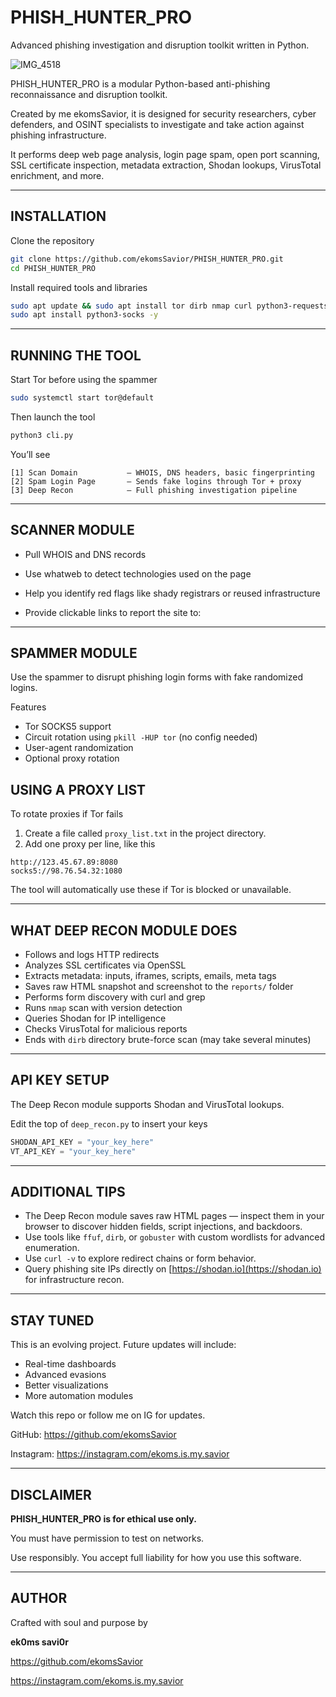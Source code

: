 # PHISH_HUNTER_PRO

Advanced phishing investigation and disruption toolkit written in Python.

![IMG_4518](https://github.com/user-attachments/assets/7a5d70cd-b3cc-4bc3-94e7-f80d9fa8eeec)

PHISH_HUNTER_PRO is a modular Python-based anti-phishing reconnaissance and disruption toolkit.  

Created by me ekomsSavior, it is designed for security researchers, cyber defenders, and OSINT specialists to investigate and take action against phishing infrastructure.

It performs deep web page analysis, login page spam, open port scanning, SSL certificate inspection, metadata extraction, Shodan lookups, VirusTotal enrichment, and more.

---

## INSTALLATION

Clone the repository

```bash
git clone https://github.com/ekomsSavior/PHISH_HUNTER_PRO.git
cd PHISH_HUNTER_PRO
```

Install required tools and libraries

```bash
sudo apt update && sudo apt install tor dirb nmap curl python3-requests -y
sudo apt install python3-socks -y
```

---

## RUNNING THE TOOL

Start Tor before using the spammer

```bash
sudo systemctl start tor@default
```

Then launch the tool

```bash
python3 cli.py
```

You’ll see

```
[1] Scan Domain           – WHOIS, DNS headers, basic fingerprinting  
[2] Spam Login Page       – Sends fake logins through Tor + proxy  
[3] Deep Recon            – Full phishing investigation pipeline
```

---

## SCANNER MODULE 

  - Pull WHOIS and DNS records

  - Use whatweb to detect technologies used on the page

  - Help you identify red flags like shady registrars or reused infrastructure

  - Provide clickable links to report the site to:

---


## SPAMMER MODULE

Use the spammer to disrupt phishing login forms with fake randomized logins.

Features
- Tor SOCKS5 support  
- Circuit rotation using `pkill -HUP tor` (no config needed)  
- User-agent randomization  
- Optional proxy rotation

## USING A PROXY LIST

To rotate proxies if Tor fails

1. Create a file called `proxy_list.txt` in the project directory.
2. Add one proxy per line, like this

```
http://123.45.67.89:8080
socks5://98.76.54.32:1080
```

The tool will automatically use these if Tor is blocked or unavailable.

---

## WHAT DEEP RECON MODULE DOES

- Follows and logs HTTP redirects  
- Analyzes SSL certificates via OpenSSL  
- Extracts metadata: inputs, iframes, scripts, emails, meta tags  
- Saves raw HTML snapshot and screenshot to the `reports/` folder  
- Performs form discovery with curl and grep  
- Runs `nmap` scan with version detection  
- Queries Shodan for IP intelligence  
- Checks VirusTotal for malicious reports  
- Ends with `dirb` directory brute-force scan (may take several minutes)
---

## API KEY SETUP

The Deep Recon module supports Shodan and VirusTotal lookups.

Edit the top of `deep_recon.py` to insert your keys

```python
SHODAN_API_KEY = "your_key_here"
VT_API_KEY = "your_key_here"
```


---


## ADDITIONAL TIPS

- The Deep Recon module saves raw HTML pages — inspect them in your browser to discover hidden fields, script injections, and backdoors.  
- Use tools like `ffuf`, `dirb`, or `gobuster` with custom wordlists for advanced enumeration.  
- Use `curl -v` to explore redirect chains or form behavior.  
- Query phishing site IPs directly on [https://shodan.io](https://shodan.io) for infrastructure recon.

---

## STAY TUNED

This is an evolving project. Future updates will include:

- Real-time dashboards  
- Advanced evasions  
- Better visualizations  
- More automation modules  

Watch this repo or follow me on IG for updates.

GitHub: https://github.com/ekomsSavior  

Instagram: https://instagram.com/ekoms.is.my.savior  

---

## DISCLAIMER

**PHISH_HUNTER_PRO is for ethical use only.**  

You must have permission to test on networks.

Use responsibly. You accept full liability for how you use this software.

---

## AUTHOR

Crafted with soul and purpose by

**ek0ms savi0r**  

https://github.com/ekomsSavior

https://instagram.com/ekoms.is.my.savior



